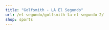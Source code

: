 ```yaml
---
title: "Golfsmith - LA El Segundo"
url: /el-segundo/golfsmith-la-el-segundo-2/
shop: sports
---
```

